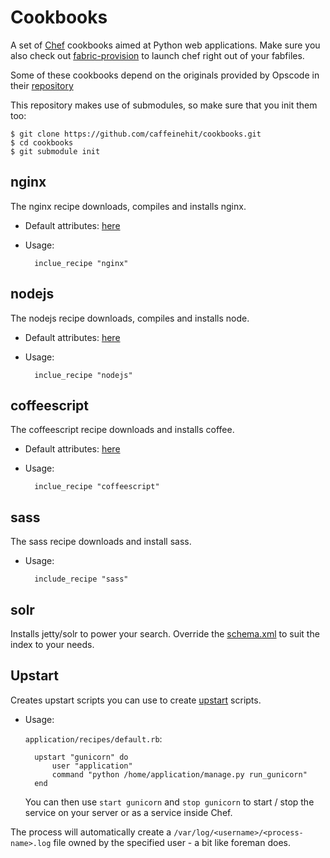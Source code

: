 # Cookbooks

A set of [Chef](http://www.opscode.com/chef/) cookbooks aimed at Python web
applications. Make sure you also check out 
[fabric-provision](http://pypi.python.org/pypi/fabric-provision) to launch 
chef right out of your fabfiles.

Some of these cookbooks depend on the originals provided by Opscode in their
[repository](https://github.com/opscode/cookbooks)

This repository makes use of submodules, so make sure that you init them too:

    $ git clone https://github.com/caffeinehit/cookbooks.git
    $ cd cookbooks
    $ git submodule init


## nginx

The nginx recipe downloads, compiles and installs nginx.

* Default attributes: [here](/caffeinehit/cookbooks/blob/master/nginx/attributes/default.rb)
* Usage:

        inclue_recipe "nginx"

## nodejs

The nodejs recipe downloads, compiles and installs node.

* Default attributes: [here](/caffeinehit/cookbooks/blob/master/nodejs/attributes/default.rb)
* Usage:

        inclue_recipe "nodejs"


## coffeescript

The coffeescript recipe downloads and installs coffee.

* Default attributes: [here](/caffeinehit/cookbooks/blob/master/coffeescript/attributes/default.rb)
* Usage:

        inclue_recipe "coffeescript"

## sass

The sass recipe downloads and install sass.

* Usage:

        include_recipe "sass"

## solr

Installs jetty/solr to power your search. Override the 
[schema.xml](/caffeinehit/cookbooks/blob/master/solr/files/default/schema.xml) to suit the index
to your needs.

## Upstart

Creates upstart scripts you can use to create [upstart](http://upstart.ubuntu.com/) 
scripts.

* Usage:

    `application/recipes/default.rb`:
    
        upstart "gunicorn" do
            user "application"
            command "python /home/application/manage.py run_gunicorn"
        end


    You can then use `start gunicorn` and `stop gunicorn` to start / stop the
    service on your server or as a service inside Chef.

The process will automatically create a `/var/log/<username>/<process-name>.log`
file owned by the specified user - a bit like foreman does.

